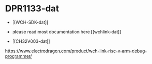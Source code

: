 
# DPR1133-dat 

- [[WCH-SDK-dat]]


- please read most documentation here [[wchlink-dat]]


- [[CH32V003-dat]]

https://www.electrodragon.com/product/wch-link-risc-v-arm-debug-programmer/


